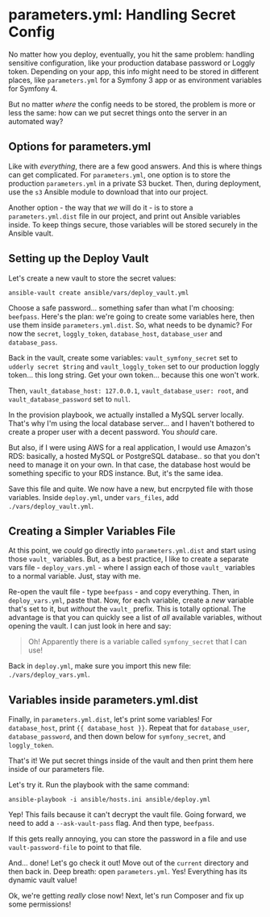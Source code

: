 # parameters.yml: Handling Secret Config

No matter how you deploy, eventually, you hit the same problem: handling sensitive
configuration, like your production database password or Loggly token. Depending
on your app, this info might need to be stored in different places, like `parameters.yml`
for a Symfony 3 app or as environment variables for Symfony 4.

But no matter *where* the config needs to be stored, the problem is more or less
the same: how can we put secret things onto the server in an automated way?

## Options for parameters.yml

Like with *everything*, there are a few good answers. And this is where things
can get complicated. For `parameters.yml`, one option is to store the production
`parameters.yml` in a private S3 bucket. Then, during deployment, use the `s3`
Ansible module to download that into our project.

Another option - the way that *we* will do it - is to store a `parameters.yml.dist`
file in our project, and print out Ansible variables inside. To keep things secure,
those variables will be stored securely in the Ansible vault.

## Setting up the Deploy Vault

Let's create a new vault to store the secret values:

```terminal
ansible-vault create ansible/vars/deploy_vault.yml
```

Choose a safe password... something safer than what I'm choosing: `beefpass`.
Here's the plan: we're going to create some variables here, then use them inside
`parameters.yml.dist`. So, what needs to be dynamic? For now the `secret`,
`loggly_token`, `database_host`, `database_user` and `database_pass`.

Back in the vault, create some variables: `vault_symfony_secret` set to
`udderly secret $tring` and `vault_loggly_token` set to our production loggly
token... this long string. Get your own token... because this one won't work.

Then, `vault_database_host: 127.0.0.1`, `vault_database_user: root`, and
`vault_database_password` set to `null`.

In the provision playbook, we actually installed a MySQL server locally. That's
why I'm using the local database server... and I haven't bothered to create a proper
user with a decent password. You *should* care.

But also, if I were using AWS for a real application, I would use Amazon's RDS:
basically, a hosted MySQL or PostgreSQL database.. so that you don't need to manage
it on your own. In that case, the database host would be something specific to
your RDS instance. But, it's the same idea.

Save this file and quite. We now have a new, but encrpyted file with those variables.
Inside `deploy.yml`, under `vars_files`, add `./vars/deploy_vault.yml`.

## Creating a Simpler Variables File

At this point, we *could* go directly into `parameters.yml.dist` and start using
those `vault_` variables. But, as a best practice, I like to create a separate vars
file - `deploy_vars.yml` - where I assign each of those `vault_` variables to a normal
variable. Just, stay with me.

Re-open the vault file - type `beefpass` - and copy everything. Then, in
`deploy_vars.yml`, paste that. Now, for each variable, create a *new* variable
that's set to it, but *without* the `vault_` prefix. This is totally optional. The
advantage is that you can quickly see a list of *all* available variables, without
opening the vault. I can just look in here and say:

> Oh! Apparently there is a variable called `symfony_secret` that I can use!

Back in `deploy.yml`, make sure you import this new file: `./vars/deploy_vars.yml`.

## Variables inside parameters.yml.dist

Finally, in `parameters.yml.dist`, let's print some variables! For `database_host`,
print `{{ database_host }}`. Repeat that for `database_user`, `database_password`,
and then down below for `symfony_secret`, and `loggly_token`.

That's it! We put secret things inside of the vault and then print them here inside
of our parameters file.

Let's try it. Run the playbook with the same command:

```terminal-silent
ansible-playbook -i ansible/hosts.ini ansible/deploy.yml
```

Yep! This fails because it can't decrypt the vault file. Going forward, we need
to add a `--ask-vault-pass` flag. And then type, `beefpass`.

If this gets really annoying, you can store the password in a file and use
`vault-password-file` to point to that file.

And... done! Let's go check it out! Move out of the `current` directory and then
back in. Deep breath: open `parameters.yml`. Yes! Everything has its dynamic vault
value!

Ok, we're getting *really* close now! Next, let's run Composer and fix up some
permissions!

